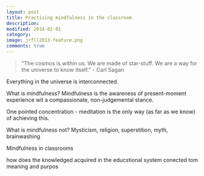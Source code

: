 ```yaml
---
layout: post
title: Practising mindfulness in the classroom
description: 
modified: 2014-02-01
category: 
image: jrfll2013-feature.png
comments: true 
--- 
```


> "The cosmos is within us. We are made of star-stuff. We are a way for the universe to know itself." - Carl Sagan

Everything in the universe is interconnected.

What is mindfulness?
Mindfulness is the awareness of present-moment experience wit a compassionate, non-judgemental stance.

One pointed concentration - meditation is the only way (as far as we know) of achieving this.

What is mindfulness not?
Mysticism, religion, superstition, myth, brainwashing

Mindfulness in classrooms

how does the knowledged acquired in the educstional system conected tom meaning and purpos